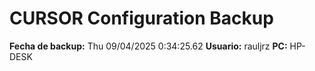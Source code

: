 # CURSOR Configuration Backup

**Fecha de backup:** Thu 09/04/2025  0:34:25.62
**Usuario:** rauljrz
**PC:** HP-DESK

